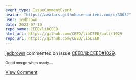 ```yaml
---
event_type: IssueCommentEvent
avatar: "https://avatars.githubusercontent.com/u/3303?"
user: jedbrown
date: 2022-07-19
repo_name: CEED/libCEED
html_url: https://github.com/CEED/libCEED/pull/1029
repo_url: https://github.com/CEED/libCEED
---
```


<a href='https://github.com/jedbrown' target='_blank'>jedbrown</a> commented on issue <a href='https://github.com/CEED/libCEED/pull/1029' target='_blank'>CEED/libCEED#1029</a>.

<small>Good merge when ready....</small>

<a href='https://github.com/CEED/libCEED/pull/1029' target='_blank'>View Comment</a>